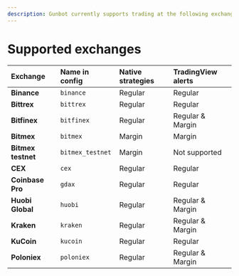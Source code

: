 ```yaml
---
description: Gunbot currently supports trading at the following exchanges.
---
```


# Supported exchanges

| Exchange | Name in config | Native strategies | TradingView alerts |
| :--- | :--- | :--- | :--- |
| **Binance** | `binance` | Regular | Regular |
| **Bittrex** | `bittrex` | Regular | Regular |
| **Bitfinex** | `bitfinex` | Regular | Regular & Margin |
| **Bitmex** | `bitmex` | Margin | Margin |
| **Bitmex testnet** | `bitmex_testnet` | Margin | Not supported |
| **CEX** | `cex` | Regular | Regular |
| **Coinbase Pro** | `gdax` | Regular | Regular |
| **Huobi Global** | `huobi` | Regular | Regular & Margin |
| **Kraken** | `kraken` | Regular | Regular & Margin |
| **KuCoin** | `kucoin` | Regular | Regular |
| **Poloniex** | `poloniex` | Regular | Regular & Margin |

